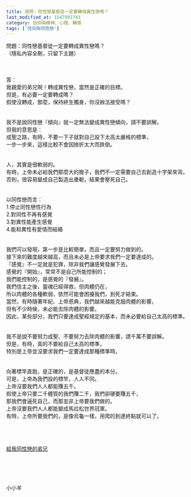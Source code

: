 ```yaml
---
title: 發問：同性戀基督徒一定要轉成異性戀嗎？
last_modified_at: 1547991743
category: 信仰與精神、心理、輔導
tags: ['信仰與同性戀']
---
```


<p>問題：同性戀基督徒一定要轉成異性戀嗎？<br/>（隱私內容全刪，只留下主題）<br/><!--more--><br/><br/><br/>答：<br/>我親愛的弟兄啊！轉成異性戀，當然是正確的目標。<br/>但是，有必要一定要轉成嗎？<br/>假使沒轉成，那麼，保持終生獨身，你沒辦法接受嗎？<br/> <br/><br/>我不是說同性戀『傾向』就一定無法變成異性戀傾向，請不要誤解。<br/>但我的意思是：<br/>成聖之路，有時，不要一下子就對自己設下太高太嚴格的標準，<br/>一步一步來，這樣比較不會因挫折太大而跌倒。<br/><br/><br/>人，其實是很軟弱的。<br/>有時，上帝未必給我們那麼大的擔子，我們不一定需要自己去創造十字架來背。<br/>否則，很容易變成自己製造出重軛，結果會壓死自己。<br/><br/><br/>以同性戀而言：<br/>1.停止同性戀性行為<br/>2.對同性不再有感覺<br/>3.對異性能產生感覺<br/>4.能和異性有愛情而結婚<br/><br/><br/>我們可以發現，第一步是比較簡單，而且一定要努力做到的。<br/>接下來的難度越來越高，而且未必是上帝要求我們一定要達成的。<br/>『感覺』不一定就是犯罪，除非我們讓感覺發展下去。<br/>感覺的『開始』，常常不是自己所能控制的；<br/>我們能控制的，是感覺的『發展』。<br/>我們信主之後，靈魂已經得救，但肉體仍在，<br/>所以肉體的各種軟弱，依然可能會困擾我們，到死才結束。<br/>當然，有時隨著年紀、上帝恩典，我們越來越能克服肉體的影響，<br/>但有不少時候，未必能去除肉體的影響。<br/>因此，某些部分，我們只要達成聖經規定的基本，而未必要給自己太高的標準。<br/><br/><br/>我不是說不要努力成聖、不要努力去除肉體的影響，請千萬不要誤解。<br/>但是，有時，真的不要給自己太高的標準，<br/>特別是上帝並沒要求我們一定要達成那種標準時。<br/><br/><br/>向著標竿直跑，是正確的，是基督徒應盡的本分。<br/>可是，上帝為我們設的標竿，人人不同。<br/>上帝沒要我們人人都能賺五千。<br/>假使上帝只要二千體質的我們賺二千，我們卻硬要賺五千，<br/>那我們會逼死自己，而那並非上帝要我們做的。<br/>上帝沒要我們人人都能變成馬拉松世界冠軍。<br/>有時，上帝所要我們的，是像烏龜一樣，用爬的到達終點就可以了。<br/><br/><br/><br/><br/><a href="/posts/269196396">給我同性戀的弟兄 </a><br/> <br/><br/><br/><br/><br/>小小羊<br/><br/><br/><br/><br/><br/><br/> <br/> <br/><br/>
</p>